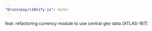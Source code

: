 ```yaml
---
"@razorpay/i18nify-js": minor
---
```


feat: refactoring currency module to use central geo data [ATLAS-167]
